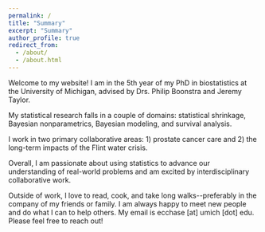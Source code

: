 ```yaml
---
permalink: /
title: "Summary"
excerpt: "Summary"
author_profile: true
redirect_from: 
  - /about/
  - /about.html
---
```

<!-- Google tag (gtag.js) -->
<script async src="https://www.googletagmanager.com/gtag/js?id=G-NHHDSH4W1T"></script>
<script>
  window.dataLayer = window.dataLayer || [];
  function gtag(){dataLayer.push(arguments);}
  gtag('js', new Date());

  gtag('config', 'G-NHHDSH4W1T');
</script>

Welcome to my website! I am in the 5th year of my PhD in biostatistics at the University of Michigan, advised by Drs. Philip Boonstra and Jeremy Taylor. 

My statistical research falls in a couple of domains: statistical shrinkage, Bayesian nonparametrics, Bayesian modeling, and survival analysis. 

I work in two primary collaborative areas: 1) prostate cancer care and 2) the long-term impacts of the Flint water crisis. 

Overall, I am passionate about using statistics to advance our understanding of real-world problems and am excited by interdisciplinary collaborative work.

Outside of work, I love to read, cook, and take long walks--preferably in the company of my friends or family. I am always happy to meet new people and do what I can to help others. My email is ecchase \[at\] umich \[dot\] edu. Please feel free to reach out! 

